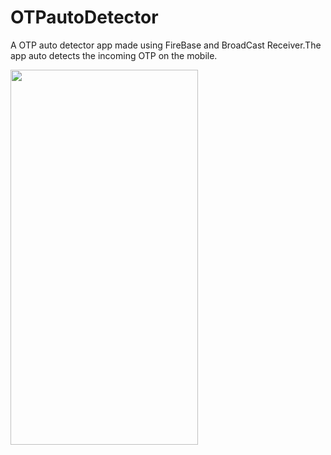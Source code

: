 # OTPautoDetector
A OTP auto detector app made using FireBase and BroadCast Receiver.The app auto detects the incoming OTP on the mobile.

<img src="https://user-images.githubusercontent.com/87975609/128607268-e7b742d2-3c5e-4742-93cb-87136f3d73bb.jpeg" width="300" height="600">

